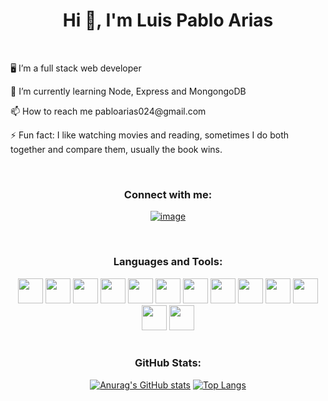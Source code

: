 

<h1 align="center">Hi 👋, I'm Luis Pablo Arias </h1>
<br/>
<div >
  <p> 🖥 I’m a full stack web developer </p>
  <p>🌱 I’m currently learning Node, Express and MongongoDB  </p>
  <p> 📫 How to reach me pabloarias024@gmail.com </p>
  <p> ⚡ Fun fact: I like watching movies and reading, sometimes I do both together and compare them, usually the book wins. </p>
 </div>
<br/>

<h3 align="center" >Connect with me:</h3>
<div align="center">

[![image](https://img.shields.io/badge/LinkedIn-0077B5?style=for-the-badge&logo=linkedin&logoColor=white)](https://www.linkedin.com/in/luispabloarias/)
  
</div>
<br/>

<h3 margin-top="20px" align="center">
 Languages and Tools:
 </h3>

<div align="center">

    
   <img src="https://cdn.jsdelivr.net/gh/devicons/devicon/icons/javascript/javascript-plain.svg"  width="40px" />
  
  <img width="40px" src="https://cdn.jsdelivr.net/gh/devicons/devicon/icons/react/react-original.svg" />
  
  <img src="https://cdn.jsdelivr.net/gh/devicons/devicon/icons/nodejs/nodejs-original.svg"  width="40px"/>
  
  <img src="https://cdn.jsdelivr.net/gh/devicons/devicon/icons/express/express-original-wordmark.svg"  width="40px" />
          
   <img src="https://cdn.jsdelivr.net/gh/devicons/devicon/icons/mysql/mysql-original.svg" width="40px"/>
                     
  
   <img src="https://cdn.jsdelivr.net/gh/devicons/devicon/icons/python/python-original.svg"  width="40px"/>
            
  <img src="https://cdn.jsdelivr.net/gh/devicons/devicon/icons/flask/flask-original.svg"  width="40px"/>
            
   <img src="https://cdn.jsdelivr.net/gh/devicons/devicon/icons/sqlalchemy/sqlalchemy-original.svg" width="40px"/>            
    
   <img src="https://cdn.jsdelivr.net/gh/devicons/devicon/icons/bootstrap/bootstrap-original.svg" width="40px" />          
            
   <img src="https://cdn.jsdelivr.net/gh/devicons/devicon/icons/tailwindcss/tailwindcss-plain.svg"  width="40px" />
          
   <img src="https://cdn.jsdelivr.net/gh/devicons/devicon/icons/html5/html5-original.svg" width="40px" />
          
   <img src="https://cdn.jsdelivr.net/gh/devicons/devicon/icons/github/github-original.svg"  width="40px" />
          
  <img src="https://cdn.jsdelivr.net/gh/devicons/devicon/icons/git/git-original.svg"  width="40px" />
  
  
</div>
          
<br/>

<h3 margin-top="20px" align="center">GitHub Stats:</h3>

<div align="center">
  
[![Anurag's GitHub stats](https://github-readme-stats.vercel.app/api?username=Luis-Pablo)](https://github.com/Luis-Pablo/github-readme-stats)
[![Top Langs](https://github-readme-stats.vercel.app/api/top-langs/?username=Luis-Pablo&layout=compact)](https://github.com/Luis-Pablo/github-readme-stats)

</div>


<!--
**Luis-Pablo/Luis-Pablo** is a ✨ _special_ ✨ repository because its `README.md` (this file) appears on your GitHub profile.

Here are some ideas to get you started:

- 🔭 I’m currently working on ...
- 🌱 I’m currently learning ...
- 👯 I’m looking to collaborate on ...
- 🤔 I’m looking for help with ...
- 💬 Ask me about ...
- 📫 How to reach me: ...
- 😄 Pronouns: ...
- ⚡ Fun fact: ...
-->
